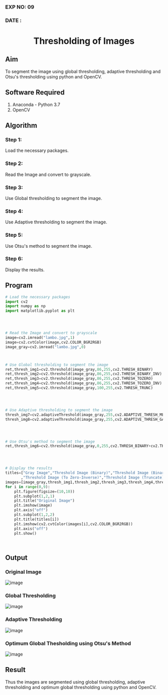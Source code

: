 ### EXP NO: 09
### DATE :

# <p align='center'> Thresholding of Images</p>
## Aim
To segment the image using global thresholding, adaptive thresholding and Otsu's thresholding using python and OpenCV.

## Software Required
1. Anaconda - Python 3.7
2. OpenCV

## Algorithm

### Step 1:
Load the necessary packages.<br>

### Step 2:
Read the Image and convert to grayscale.<br>

### Step 3:
Use Global thresholding to segment the image.<br>

### Step 4:
Use Adaptive thresholding to segment the image.<br>

### Step 5:
Use Otsu's method to segment the image.<br>

### Step 6:
Display the results.<br>

## Program

```python
# Load the necessary packages
import cv2
import numpy as np
import matplotlib.pyplot as plt




# Read the Image and convert to grayscale
image=cv2.imread("lambo.jpg",1)
image=cv2.cvtColor(image,cv2.COLOR_BGR2RGB)
image_gray=cv2.imread("lambo.jpg",0)



# Use Global thresholding to segment the image
ret,thresh_img1=cv2.threshold(image_gray,86,255,cv2.THRESH_BINARY)
ret,thresh_img2=cv2.threshold(image_gray,86,255,cv2.THRESH_BINARY_INV)
ret,thresh_img3=cv2.threshold(image_gray,86,255,cv2.THRESH_TOZERO)
ret,thresh_img4=cv2.threshold(image_gray,86,255,cv2.THRESH_TOZERO_INV)
ret,thresh_img5=cv2.threshold(image_gray,100,255,cv2.THRESH_TRUNC)




# Use Adaptive thresholding to segment the image
thresh_img7=cv2.adaptiveThreshold(image_gray,255,cv2.ADAPTIVE_THRESH_MEAN_C,cv2.THRESH_BINARY,11,2)
thresh_img8=cv2.adaptiveThreshold(image_gray,255,cv2.ADAPTIVE_THRESH_GAUSSIAN_C,cv2.THRESH_BINARY,11,2)




# Use Otsu's method to segment the image 
ret,thresh_img6=cv2.threshold(image_gray,0,255,cv2.THRESH_BINARY+cv2.THRESH_OTSU)




# Display the results
titles=["Gray Image","Threshold Image (Binary)","Threshold Image (Binary Inverse)","Threshold Image (To Zero)"
       ,"Threshold Image (To Zero-Inverse)","Threshold Image (Truncate)","Otsu","Adaptive Threshold (Mean)","Adaptive Threshold (Gaussian)"]
images=[image_gray,thresh_img1,thresh_img2,thresh_img3,thresh_img4,thresh_img5,thresh_img6,thresh_img7,thresh_img8]
for i in range(0,9):
    plt.figure(figsize=(10,10))
    plt.subplot(1,2,1)
    plt.title("Original Image")
    plt.imshow(image)
    plt.axis("off")
    plt.subplot(1,2,2)
    plt.title(titles[i])
    plt.imshow(cv2.cvtColor(images[i],cv2.COLOR_BGR2RGB))
    plt.axis("off")
    plt.show()




```
## Output

### Original Image

![image](https://user-images.githubusercontent.com/75235427/169638071-4ca419cb-92be-444c-8064-45a9dccbcdc6.png)


### Global Thresholding

![image](https://user-images.githubusercontent.com/75235427/169638091-3cf1e801-74d8-468e-acef-f0c8cc93ac3e.png)


### Adaptive Thresholding

![image](https://user-images.githubusercontent.com/75235427/169638130-29b26757-8330-4c04-b813-02f5335a35bd.png)

### Optimum Global Thesholding using Otsu's Method

![image](https://user-images.githubusercontent.com/75235427/169638149-54b167d9-103a-4ec4-a17d-fa850115d949.png)

## Result
Thus the images are segmented using global thresholding, adaptive thresholding and optimum global thresholding using python and OpenCV.

